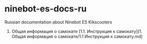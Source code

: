# ninebot-es-docs-ru
Russian documentation about Ninebot ES Kikscooters
1. Общая информация о самокате
	[1.1. Инструкция к самокату](1. Общая информация о самокате/1.1 Инструкция к самокату.md)